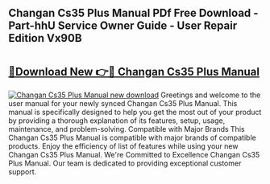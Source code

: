 ## Changan Cs35 Plus Manual PDf Free Download - Part-hhU Service Owner Guide - User Repair Edition Vx90B

# <h2><a href="http://cf20331.oget.top/?id=Changan+Cs35+Plus+Manual">🔗Download New 👉🔴 Changan Cs35 Plus Manual</a></h2>

[![Changan Cs35 Plus Manual new download](https://i.imgur.com/5g1atiW.png)](http://cf20331.oget.top/?id=Changan+Cs35+Plus+Manual)
Greetings and welcome to the user manual for your newly synced Changan Cs35 Plus Manual. This manual is specifically designed to help you get the most out of your product by providing a thorough explanation of its features, setup, usage, maintenance, and problem-solving. Compatible with Major Brands This Changan Cs35 Plus Manual is compatible with major brands of compatible products. Enjoy the efficiency of list of features while using your new Changan Cs35 Plus Manual. We're Committed to Excellence Changan Cs35 Plus Manual. Our team is dedicated to providing exceptional customer support.
